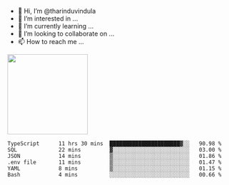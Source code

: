 - 👋 Hi, I’m @tharinduvindula
- 👀 I’m interested in ...
- 🌱 I’m currently learning ...
- 💞️ I’m looking to collaborate on ...
- 📫 How to reach me ...

<!---
tharinduvindula/tharinduvindula is a ✨ special ✨ repository because its `README.md` (this file) appears on your GitHub profile.
You can click the Preview link to take a look at your changes.
--->

<img height="180em" src="https://github-readme-stats.vercel.app/api?username=tharinduvindula&show_icons=true&hide_border=false&&count_private=true&include_all_commits=true" />


<!--START_SECTION:waka-->

```text
TypeScript      11 hrs 30 mins  ██████████████████████▓░░   90.98 %
SQL             22 mins         ▓░░░░░░░░░░░░░░░░░░░░░░░░   03.00 %
JSON            14 mins         ▒░░░░░░░░░░░░░░░░░░░░░░░░   01.86 %
.env file       11 mins         ▒░░░░░░░░░░░░░░░░░░░░░░░░   01.47 %
YAML            8 mins          ▒░░░░░░░░░░░░░░░░░░░░░░░░   01.15 %
Bash            4 mins          ░░░░░░░░░░░░░░░░░░░░░░░░░   00.66 %
```

<!--END_SECTION:waka-->
